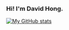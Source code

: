 ### Hi! I'm David Hong.

[![My GitHub stats](https://github-readme-stats.vercel.app/api?username=hdavid0510)](https://github.com/anuraghazra/github-readme-stats)

<!--
**hdavid0510/hdavid0510** is a ✨ _special_ ✨ repository because its `README.md` (this file) appears on your GitHub profile.

Here are some ideas to get you started:

- 🔭 I’m currently working on ...
- 🌱 I’m currently learning ...
- 👯 I’m looking to collaborate on ...
- 🤔 I’m looking for help with ...
- 💬 Ask me about ...
- 📫 How to reach me: ...
- 😄 Pronouns: ...
- ⚡ Fun fact: ...
-->
